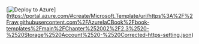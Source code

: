 


#

[![Deploy to Azure](https://aka.ms/deploytoazurebutton)] (https://portal.azure.com/#create/Microsoft.Template/uri/https%3A%2F%2Fraw.githubusercontent.com%2FAzureIaCBook%2Fbook-templates%2Fmain%2FChapter%252002%2F2.3%2520-%2520Storage%2520Account%2520-%2520Corrected-https-setting.json)



